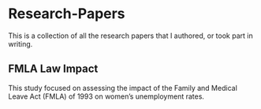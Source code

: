 # Research-Papers

This is a collection of all the research papers that I authored, or took part in writing. 

## FMLA Law Impact

This study focused on assessing the impact of the Family and Medical Leave Act (FMLA) of 1993 on women’s unemployment rates. 
